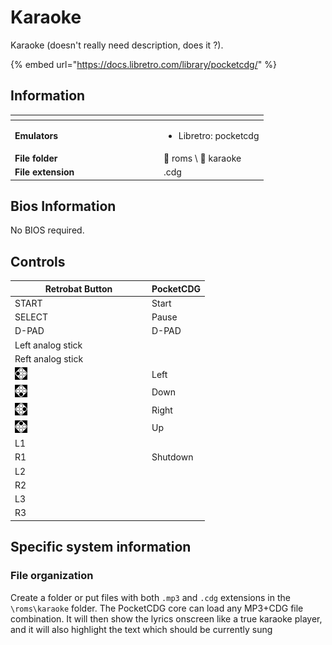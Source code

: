 # Karaoke

Karaoke (doesn't really need description, does it ?).

{% embed url="https://docs.libretro.com/library/pocketcdg/" %}

## Information

<table data-header-hidden><thead><tr><th width="224"></th><th></th></tr></thead><tbody><tr><td><strong>Emulators</strong></td><td><ul><li>Libretro: pocketcdg</li></ul></td></tr><tr><td><strong>File folder</strong></td><td><span data-gb-custom-inline data-tag="emoji" data-code="1f4c2">📂</span> roms \ <span data-gb-custom-inline data-tag="emoji" data-code="1f4c2">📂</span> karaoke</td></tr><tr><td><strong>File extension</strong></td><td>.cdg</td></tr></tbody></table>

## Bios Information

No BIOS required.

## Controls

<table><thead><tr><th width="205">Retrobat Button</th><th>PocketCDG</th></tr></thead><tbody><tr><td>START</td><td>Start</td></tr><tr><td>SELECT</td><td>Pause</td></tr><tr><td>D-PAD</td><td>D-PAD</td></tr><tr><td>Left analog stick</td><td></td></tr><tr><td>Reft analog stick</td><td></td></tr><tr><td><img src="../../../.gitbook/assets/image (48).png" alt=""></td><td>Left</td></tr><tr><td><img src="../../../.gitbook/assets/image (30).png" alt=""></td><td>Down</td></tr><tr><td><img src="../../../.gitbook/assets/image (16).png" alt=""></td><td>Right</td></tr><tr><td><img src="../../../.gitbook/assets/image (50).png" alt=""></td><td>Up</td></tr><tr><td>L1</td><td></td></tr><tr><td>R1</td><td>Shutdown</td></tr><tr><td>L2</td><td></td></tr><tr><td>R2</td><td></td></tr><tr><td>L3</td><td></td></tr><tr><td>R3</td><td></td></tr></tbody></table>

## Specific system information

### File organization

Create a folder or put files with both `.mp3` and `.cdg` extensions in the `\roms\karaoke` folder. The PocketCDG core can load any MP3+CDG file combination. It will then show the lyrics onscreen like a true karaoke player, and it will also highlight the text which should be currently sung
